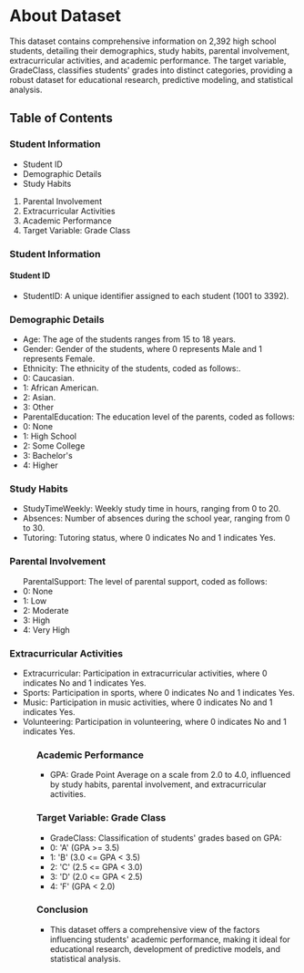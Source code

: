 # About Dataset

This dataset contains comprehensive information on 2,392 high school students, detailing their demographics, study habits, parental involvement, extracurricular activities, and academic performance. The target variable, GradeClass, classifies students' grades into distinct categories, providing a robust dataset for educational research, predictive modeling, and statistical analysis.

## Table of Contents

### Student Information

<ul>
    <li>Student ID</li>
    <li>Demographic Details</li>
    <li>Study Habits</li>
</ul>

<ol>
    <li>Parental Involvement</li>
    <li>Extracurricular Activities</li>
    <li>Academic Performance</li>
    <li>Target Variable: Grade Class</li>
</ol>

### Student Information

#### Student ID

<ul>
    <li>StudentID: A unique identifier assigned to each student (1001 to 3392).</li>
</ul>

### Demographic Details

<ul>
    <li>Age: The age of the students ranges from 15 to 18 years.</li>
    <li>Gender: Gender of the students, where 0 represents Male and 1 represents Female.</li>
    <li>Ethnicity: The ethnicity of the students, coded as follows:.</li>
    <li>0: Caucasian.</li>
    <li>1: African American.</li>
    <li>2: Asian.</li>
    <li>3: Other</li>
    <li>ParentalEducation: The education level of the parents, coded as follows:</li>
    <li>0: None</li>
    <li>1: High School</li>
    <li>2: Some College</li>
    <li>3: Bachelor's</li>
    <li>4: Higher</li>

</ul>

### Study Habits

<ul>
    <li>StudyTimeWeekly: Weekly study time in hours, ranging from 0 to 20.</li>
    <li>Absences: Number of absences during the school year, ranging from 0 to 30.</li>
    <li>Tutoring: Tutoring status, where 0 indicates No and 1 indicates Yes.</li>
</ul>

### Parental Involvement

<ul>
ParentalSupport: The level of parental support, coded as follows:
    <li>0: None</li>
    <li>1: Low</li>
    <li>2: Moderate</li>
    <li>3: High</li>
    <li>4: Very High</li>
</ul>

### Extracurricular Activities

<ul>
    <li>Extracurricular: Participation in extracurricular activities, where 0 indicates No and 1 indicates Yes.</li>
    <li>Sports: Participation in sports, where 0 indicates No and 1 indicates Yes.</li>
    <li>Music: Participation in music activities, where 0 indicates No and 1 indicates Yes.</li>
    <li>Volunteering: Participation in volunteering, where 0 indicates No and 1 indicates Yes.</li>
<ul>

### Academic Performance

<ul>
    <li>GPA: Grade Point Average on a scale from 2.0 to 4.0, influenced by study habits, parental involvement, and extracurricular activities.</li>
</ul>

### Target Variable: Grade Class

<ul>
    <li>GradeClass: Classification of students' grades based on GPA:</li>
    <li>0: 'A' (GPA >= 3.5)</li></li>
    <li>1: 'B' (3.0 <= GPA < 3.5)</li>
    <li>2: 'C' (2.5 <= GPA < 3.0)</li>
    <li>3: 'D' (2.0 <= GPA < 2.5)</li>
    <li>4: 'F' (GPA < 2.0)</li>
</ul>

### Conclusion

<ul>
    <li>This dataset offers a comprehensive view of the factors influencing students' academic performance, making it ideal for educational research, development of predictive models, and statistical analysis.</li>
</ul>
